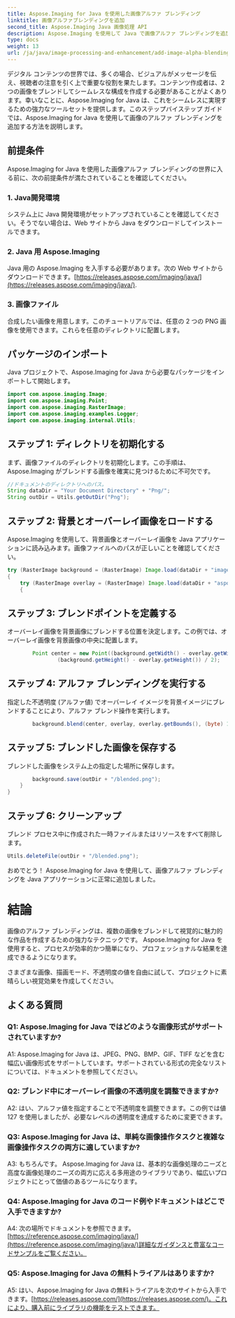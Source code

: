 ```yaml
---
title: Aspose.Imaging for Java を使用した画像アルファ ブレンディング
linktitle: 画像アルファブレンディングを追加
second_title: Aspose.Imaging Java 画像処理 API
description: Aspose.Imaging を使用して Java で画像アルファ ブレンディングを追加する方法を学びます。ステップバイステップのガイダンスに従って、素晴らしい視覚効果を作成します。
type: docs
weight: 13
url: /ja/java/image-processing-and-enhancement/add-image-alpha-blending/
---
```

デジタル コンテンツの世界では、多くの場合、ビジュアルがメッセージを伝え、視聴者の注意を引く上で重要な役割を果たします。コンテンツ作成者は、2 つの画像をブレンドしてシームレスな構成を作成する必要があることがよくあります。幸いなことに、Aspose.Imaging for Java は、これをシームレスに実現するための強力なツールセットを提供します。このステップバイステップ ガイドでは、Aspose.Imaging for Java を使用して画像のアルファ ブレンディングを追加する方法を説明します。

## 前提条件

Aspose.Imaging for Java を使用した画像アルファ ブレンディングの世界に入る前に、次の前提条件が満たされていることを確認してください。

### 1. Java開発環境
システム上に Java 開発環境がセットアップされていることを確認してください。そうでない場合は、Web サイトから Java をダウンロードしてインストールできます。

### 2. Java 用 Aspose.Imaging
Java 用の Aspose.Imaging を入手する必要があります。次の Web サイトからダウンロードできます。[https://releases.aspose.com/imaging/java/](https://releases.aspose.com/imaging/java/).

### 3. 画像ファイル
合成したい画像を用意します。このチュートリアルでは、任意の 2 つの PNG 画像を使用できます。これらを任意のディレクトリに配置します。

## パッケージのインポート

Java プロジェクトで、Aspose.Imaging for Java から必要なパッケージをインポートして開始します。

```java
import com.aspose.imaging.Image;
import com.aspose.imaging.Point;
import com.aspose.imaging.RasterImage;
import com.aspose.imaging.examples.Logger;
import com.aspose.imaging.internal.Utils;
```

## ステップ 1: ディレクトリを初期化する

まず、画像ファイルのディレクトリを初期化します。この手順は、Aspose.Imaging がブレンドする画像を確実に見つけるために不可欠です。

```java
//ドキュメントのディレクトリへのパス。
String dataDir = "Your Document Directory" + "Png/";
String outDir = Utils.getOutDir("Png");
```

## ステップ 2: 背景とオーバーレイ画像をロードする

Aspose.Imaging を使用して、背景画像とオーバーレイ画像を Java アプリケーションに読み込みます。画像ファイルへのパスが正しいことを確認してください。

```java
try (RasterImage background = (RasterImage) Image.load(dataDir + "image0.png"))
{
    try (RasterImage overlay = (RasterImage) Image.load(dataDir + "aspose_logo.png"))
    {
```

## ステップ 3: ブレンドポイントを定義する

オーバーレイ画像を背景画像にブレンドする位置を決定します。この例では、オーバーレイ画像を背景画像の中央に配置します。

```java
        Point center = new Point((background.getWidth() - overlay.getWidth()) / 2,
                (background.getHeight() - overlay.getHeight()) / 2);
```

## ステップ 4: アルファ ブレンディングを実行する

指定した不透明度 (アルファ値) でオーバーレイ イメージを背景イメージにブレンドすることにより、アルファ ブレンド操作を実行します。

```java
        background.blend(center, overlay, overlay.getBounds(), (byte) 127);
```

## ステップ 5: ブレンドした画像を保存する

ブレンドした画像をシステム上の指定した場所に保存します。

```java
        background.save(outDir + "/blended.png");
    }
}
```

## ステップ 6: クリーンアップ

ブレンド プロセス中に作成された一時ファイルまたはリソースをすべて削除します。

```java
Utils.deleteFile(outDir + "/blended.png");
```

おめでとう！ Aspose.Imaging for Java を使用して、画像アルファ ブレンディングを Java アプリケーションに正常に追加しました。

# 結論

画像のアルファ ブレンディングは、複数の画像をブレンドして視覚的に魅力的な作品を作成するための強力なテクニックです。 Aspose.Imaging for Java を使用すると、プロセスが効率的かつ簡単になり、プロフェッショナルな結果を達成できるようになります。

さまざまな画像、描画モード、不透明度の値を自由に試して、プロジェクトに素晴らしい視覚効果を作成してください。

## よくある質問

### Q1: Aspose.Imaging for Java ではどのような画像形式がサポートされていますか?

A1: Aspose.Imaging for Java は、JPEG、PNG、BMP、GIF、TIFF などを含む幅広い画像形式をサポートしています。サポートされている形式の完全なリストについては、ドキュメントを参照してください。

### Q2: ブレンド中にオーバーレイ画像の不透明度を調整できますか?

A2: はい、アルファ値を指定することで不透明度を調整できます。この例では値 127 を使用しましたが、必要なレベルの透明度を達成するために変更できます。

### Q3: Aspose.Imaging for Java は、単純な画像操作タスクと複雑な画像操作タスクの両方に適していますか?

A3: もちろんです。 Aspose.Imaging for Java は、基本的な画像処理のニーズと高度な画像処理のニーズの両方に応える多用途のライブラリであり、幅広いプロジェクトにとって価値のあるツールになります。

### Q4: Aspose.Imaging for Java のコード例やドキュメントはどこで入手できますか?

 A4: 次の場所でドキュメントを参照できます。[https://reference.aspose.com/imaging/java/](https://reference.aspose.com/imaging/java/)詳細なガイダンスと豊富なコードサンプルをご覧ください。

### Q5: Aspose.Imaging for Java の無料トライアルはありますか?

 A5: はい、Aspose.Imaging for Java の無料トライアルを次のサイトから入手できます。[https://releases.aspose.com/](https://releases.aspose.com/)。これにより、購入前にライブラリの機能をテストできます。